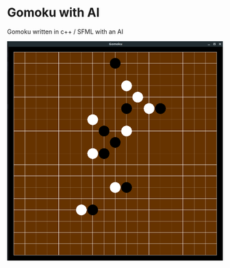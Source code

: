 # Gomoku with AI

Gomoku written in c++ / SFML with an AI

![Alt text](./gomoku.png?raw=true "Gomoku")